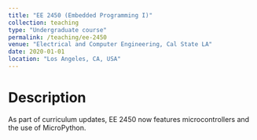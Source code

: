 ```yaml
---
title: "EE 2450 (Embedded Programming I)"
collection: teaching
type: "Undergraduate course"
permalink: /teaching/ee-2450
venue: "Electrical and Computer Engineering, Cal State LA"
date: 2020-01-01
location: "Los Angeles, CA, USA"
---
```


# Description

As part of curriculum updates, EE 2450 now features microcontrollers and the use of MicroPython.

